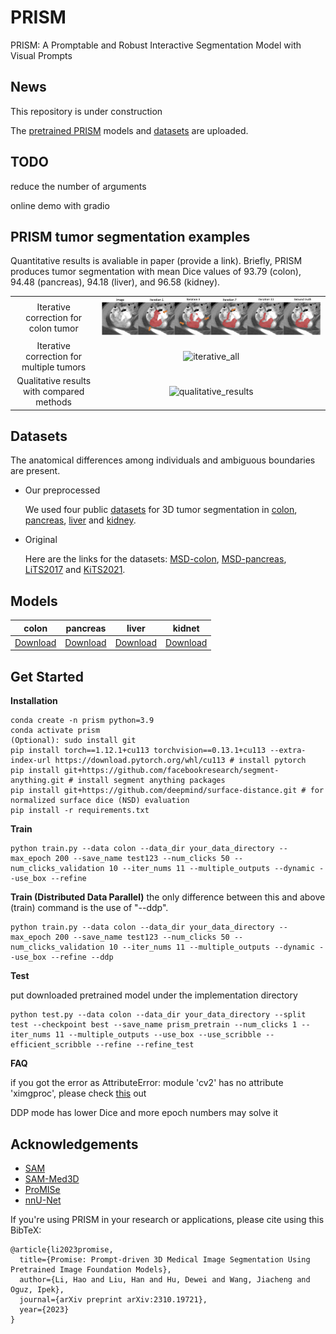 # PRISM
PRISM: A Promptable and Robust Interactive Segmentation Model with Visual Prompts

## News

This repository is under construction

The [pretrained PRISM](https://drive.google.com/drive/u/1/folders/1B6Df44Gd9PEBGPkE1FwC8Ds4jefCekUB) models and [datasets](https://drive.google.com/drive/folders/13uGNb2WQhSQcBQIUhnvYJere1LBYGDsW?usp=sharing) are uploaded.

## TODO

reduce the number of arguments

online demo with gradio

## PRISM tumor segmentation examples
Quantitative results is avaliable in paper (provide a link). Briefly, PRISM produces tumor segmentation with mean Dice values of 93.79 (colon), 94.48 (pancreas), 94.18 (liver), and 96.58 (kidney).

  |   |   |
:-------------------------:|:-------------------------:
Iterative correction for colon tumor | ![iterative_colon](figs/iterative_results.png)
Iterative correction for multiple tumors | ![iterative_all](figs/iterative_results_supp.png)
Qualitative results with compared methods | ![qualitative_results](figs/qualitative_results.png)



## Datasets
The anatomical differences among individuals and ambiguous boundaries are present.

- Our preprocessed
  
     We used four public [datasets](https://drive.google.com/drive/folders/13uGNb2WQhSQcBQIUhnvYJere1LBYGDsW?usp=sharing) for 3D tumor segmentation in [colon](https://drive.google.com/drive/u/1/folders/1bt17794HCZfmJ2MLh5w0Y_IAJyUj6ti2), [pancreas](https://drive.google.com/drive/u/1/folders/1NncGDG5Cu795WJTmBse-Lm0GrJmtvTdc), [liver](https://drive.google.com/drive/u/1/folders/1vDM2VkNAT5dvFX5XTRhPe6b7zwYWqU_U) and [kidney](https://drive.google.com/drive/u/1/folders/12UDho-JEZHfK1c1laD5dBFNxvJumcoDF). 

- Original
 
     Here are the links for the datasets: [MSD-colon](http://medicaldecathlon.com/), [MSD-pancreas](http://medicaldecathlon.com/), [LiTS2017](https://competitions.codalab.org/competitions/17094) and [KiTS2021](https://kits-challenge.org/kits21/).





## Models
| colon | pancreas | liver | kidnet |
|------------------------------|------------------------------|------------------------------|------------------------------|
| [Download](https://drive.google.com/drive/u/1/folders/1nPUC0cCsyA_w-tKkhL_Bw7lesBorGzCl) |[Download](https://drive.google.com/drive/u/1/folders/1JPiF7wtSnbFdl0ZLmFQt1b4H-XH4FDrM)| [Download](https://drive.google.com/drive/u/1/folders/1JAFOca1FxWebzZjRa1lKo1OAv0HXqeh6) |[Download](https://drive.google.com/drive/u/1/folders/1sN0HQLM-LfWB5Kp119YwMsZIfv3VJj7S)|


## Get Started

**Installation**
```
conda create -n prism python=3.9
conda activate prism
(Optional): sudo install git
pip install torch==1.12.1+cu113 torchvision==0.13.1+cu113 --extra-index-url https://download.pytorch.org/whl/cu113 # install pytorch
pip install git+https://github.com/facebookresearch/segment-anything.git # install segment anything packages
pip install git+https://github.com/deepmind/surface-distance.git # for normalized surface dice (NSD) evaluation
pip install -r requirements.txt
```


**Train**

```
python train.py --data colon --data_dir your_data_directory --max_epoch 200 --save_name test123 --num_clicks 50 --num_clicks_validation 10 --iter_nums 11 --multiple_outputs --dynamic --use_box --refine
```


**Train (Distributed Data Parallel)**
the only difference between this and above (train) command is the use of "--ddp".
```
python train.py --data colon --data_dir your_data_directory --max_epoch 200 --save_name test123 --num_clicks 50 --num_clicks_validation 10 --iter_nums 11 --multiple_outputs --dynamic --use_box --refine --ddp
```



**Test**

put downloaded pretrained model under the implementation directory
```
python test.py --data colon --data_dir your_data_directory --split test --checkpoint best --save_name prism_pretrain --num_clicks 1 --iter_nums 11 --multiple_outputs --use_box --use_scribble --efficient_scribble --refine --refine_test
```




**FAQ**

if you got the error as AttributeError: module 'cv2' has no attribute 'ximgproc', please check [this](https://stackoverflow.com/questions/57427233/module-cv2-cv2-has-no-attribute-ximgproc) out

DDP mode has lower Dice and more epoch numbers may solve it



## Acknowledgements

+ [SAM](https://github.com/facebookresearch/segment-anything)
+ [SAM-Med3D](https://github.com/uni-medical/SAM-Med3D)
+ [ProMISe](https://github.com/HaoLi12345/PRISM)
+ [nnU-Net](https://github.com/MIC-DKFZ/nnUNet)

If you're using PRISM in your research or applications, please cite using this BibTeX:
```
@article{li2023promise,
  title={Promise: Prompt-driven 3D Medical Image Segmentation Using Pretrained Image Foundation Models},
  author={Li, Hao and Liu, Han and Hu, Dewei and Wang, Jiacheng and Oguz, Ipek},
  journal={arXiv preprint arXiv:2310.19721},
  year={2023}
}
```
